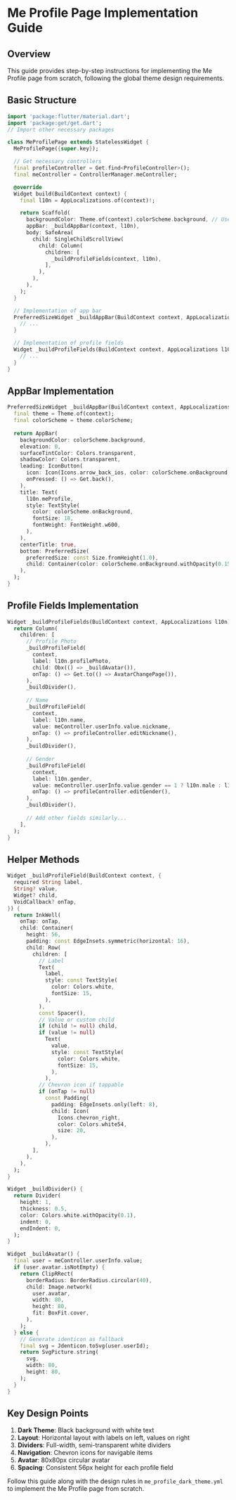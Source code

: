 # Me Profile Page Implementation Guide

## Overview
This guide provides step-by-step instructions for implementing the Me Profile page from scratch, following the global theme design requirements.

## Basic Structure

```dart
import 'package:flutter/material.dart';
import 'package:get/get.dart';
// Import other necessary packages

class MeProfilePage extends StatelessWidget {
  MeProfilePage({super.key});

  // Get necessary controllers
  final profileController = Get.find<ProfileController>();
  final meController = ControllerManager.meController;

  @override
  Widget build(BuildContext context) {
    final l10n = AppLocalizations.of(context)!;

    return Scaffold(
      backgroundColor: Theme.of(context).colorScheme.background, // Use theme-aware background
      appBar: _buildAppBar(context, l10n),
      body: SafeArea(
        child: SingleChildScrollView(
          child: Column(
            children: [
              _buildProfileFields(context, l10n),
            ],
          ),
        ),
      ),
    );
  }

  // Implementation of app bar
  PreferredSizeWidget _buildAppBar(BuildContext context, AppLocalizations l10n) {
    // ...
  }

  // Implementation of profile fields
  Widget _buildProfileFields(BuildContext context, AppLocalizations l10n) {
    // ...
  }
}
```

## AppBar Implementation

```dart
PreferredSizeWidget _buildAppBar(BuildContext context, AppLocalizations l10n) {
  final theme = Theme.of(context);
  final colorScheme = theme.colorScheme;
  
  return AppBar(
    backgroundColor: colorScheme.background,
    elevation: 0,
    surfaceTintColor: Colors.transparent,
    shadowColor: Colors.transparent,
    leading: IconButton(
      icon: Icon(Icons.arrow_back_ios, color: colorScheme.onBackground, size: 20),
      onPressed: () => Get.back(),
    ),
    title: Text(
      l10n.meProfile,
      style: TextStyle(
        color: colorScheme.onBackground,
        fontSize: 18,
        fontWeight: FontWeight.w600,
      ),
    ),
    centerTitle: true,
    bottom: PreferredSize(
      preferredSize: const Size.fromHeight(1.0),
      child: Container(color: colorScheme.onBackground.withOpacity(0.15), height: 0.5),
    ),
  );
}
```

## Profile Fields Implementation

```dart
Widget _buildProfileFields(BuildContext context, AppLocalizations l10n) {
  return Column(
    children: [
      // Profile Photo
      _buildProfileField(
        context,
        label: l10n.profilePhoto,
        child: Obx(() => _buildAvatar()),
        onTap: () => Get.to(() => AvatarChangePage()),
      ),
      _buildDivider(),
      
      // Name
      _buildProfileField(
        context,
        label: l10n.name,
        value: meController.userInfo.value.nickname,
        onTap: () => profileController.editNickname(),
      ),
      _buildDivider(),
      
      // Gender
      _buildProfileField(
        context,
        label: l10n.gender,
        value: meController.userInfo.value.gender == 1 ? l10n.male : l10n.female,
        onTap: () => profileController.editGender(),
      ),
      _buildDivider(),
      
      // Add other fields similarly...
    ],
  );
}
```

## Helper Methods

```dart
Widget _buildProfileField(BuildContext context, {
  required String label,
  String? value,
  Widget? child,
  VoidCallback? onTap,
}) {
  return InkWell(
    onTap: onTap,
    child: Container(
      height: 56,
      padding: const EdgeInsets.symmetric(horizontal: 16),
      child: Row(
        children: [
          // Label
          Text(
            label,
            style: const TextStyle(
              color: Colors.white,
              fontSize: 15,
            ),
          ),
          const Spacer(),
          // Value or custom child
          if (child != null) child,
          if (value != null)
            Text(
              value,
              style: const TextStyle(
                color: Colors.white,
                fontSize: 15,
              ),
            ),
          // Chevron icon if tappable
          if (onTap != null)
            const Padding(
              padding: EdgeInsets.only(left: 8),
              child: Icon(
                Icons.chevron_right,
                color: Colors.white54,
                size: 20,
              ),
            ),
        ],
      ),
    ),
  );
}

Widget _buildDivider() {
  return Divider(
    height: 1,
    thickness: 0.5,
    color: Colors.white.withOpacity(0.1),
    indent: 0,
    endIndent: 0,
  );
}

Widget _buildAvatar() {
  final user = meController.userInfo.value;
  if (user.avatar.isNotEmpty) {
    return ClipRRect(
      borderRadius: BorderRadius.circular(40),
      child: Image.network(
        user.avatar,
        width: 80,
        height: 80,
        fit: BoxFit.cover,
      ),
    );
  } else {
    // Generate identicon as fallback
    final svg = Jdenticon.toSvg(user.userId);
    return SvgPicture.string(
      svg,
      width: 80,
      height: 80,
    );
  }
}
```

## Key Design Points

1. **Dark Theme**: Black background with white text
2. **Layout**: Horizontal layout with labels on left, values on right
3. **Dividers**: Full-width, semi-transparent white dividers
4. **Navigation**: Chevron icons for navigable items
5. **Avatar**: 80x80px circular avatar
6. **Spacing**: Consistent 56px height for each profile field

Follow this guide along with the design rules in `me_profile_dark_theme.yml` to implement the Me Profile page from scratch.